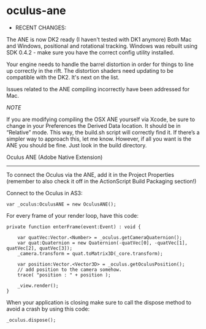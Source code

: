 ﻿oculus-ane
==========

* RECENT CHANGES:

The ANE is now DK2 ready (I haven't tested with DK1 anymore)
Both Mac and Windows, positional and rotational tracking.
Windows was rebuilt using SDK 0.4.2 - make sure you have the correct config utility installed.

Your engine needs to handle the barrel distortion in order for things to line up correctly in the rift.
The distortion shaders need updating to be compatible with the DK2. It's next on the list.


Issues related to the ANE compiling incorrectly have been addressed for Mac.

*NOTE*

If you are modifying compiling the OSX ANE yourself via Xcode, be sure to change in your Preferences the Derived Data location. It should be in “Relative” mode. This way, the build.sh script will correctly find it. If there’s a simpler way to approach this, let me know. However, if all you want is the ANE you should be fine. Just look in the build directory.

Oculus ANE (Adobe Native Extension)

--- 

To connect the Oculus via the ANE, add it in the Project Properties (remember to also check it off in the ActionScript Build Packaging section!)

Connect to the Oculus in AS3:

	var _oculus:OculusANE = new OculusANE();


For every frame of your render loop, have this code:

	private function enterFrame(event:Event) : void {
		
		var quatVec:Vector.<Number> = _oculus.getCameraQuaternion();
		var quat:Quaternion = new Quaternion(-quatVec[0], -quatVec[1], quatVec[2], quatVec[3]); 
		_camera.transform = quat.toMatrix3D(_core.transform);
		
		var position:Vector.<Vector3D> = _oculus.getOculusPosition();
		// add position to the camera somehow.
		trace( "position : " + position );
		
		_view.render();
	}

When your application is closing make sure to call the dispose method to avoid a crash by using this code:

	_oculus.dispose();